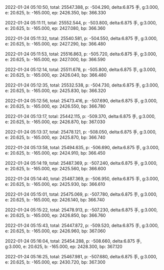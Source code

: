 2022-01-24 05:10:50, total: 25547.388, p: -504.290, delta:6.875 手, g:3.000, e: 20.625, b: -165.000, ep: 2426.350, bp: 366.330

2022-01-24 05:11:11, total: 25552.544, p: -503.800, delta:6.875 手, g:3.000, e: 20.625, b: -165.000, ep: 2427.080, bp: 366.360

2022-01-24 05:11:32, total: 25540.581, p: -504.550, delta:6.875 手, g:3.000, e: 20.625, b: -165.000, ep: 2427.290, bp: 366.480

2022-01-24 05:11:53, total: 25516.863, p: -505.720, delta:6.875 手, g:3.000, e: 20.625, b: -165.000, ep: 2427.000, bp: 366.590

2022-01-24 05:12:14, total: 25511.678, p: -505.800, delta:6.875 手, g:3.000, e: 20.625, b: -165.000, ep: 2426.040, bp: 366.480

2022-01-24 05:12:35, total: 25532.538, p: -504.730, delta:6.875 手, g:3.000, e: 20.625, b: -165.000, ep: 2425.830, bp: 366.320

2022-01-24 05:12:56, total: 25473.416, p: -507.690, delta:6.875 手, g:3.000, e: 20.625, b: -165.000, ep: 2426.550, bp: 366.780

2022-01-24 05:13:17, total: 25442.115, p: -509.370, delta:6.875 手, g:3.000, e: 20.625, b: -165.000, ep: 2426.870, bp: 367.030

2022-01-24 05:13:37, total: 25478.121, p: -508.050, delta:6.875 手, g:3.000, e: 20.625, b: -165.000, ep: 2425.870, bp: 366.740

2022-01-24 05:13:58, total: 25494.635, p: -506.690, delta:6.875 手, g:3.000, e: 20.625, b: -165.000, ep: 2424.910, bp: 366.450

2022-01-24 05:14:19, total: 25487.369, p: -507.240, delta:6.875 手, g:3.000, e: 20.625, b: -165.000, ep: 2425.560, bp: 366.600

2022-01-24 05:14:40, total: 25487.369, p: -506.950, delta:6.875 手, g:3.000, e: 20.625, b: -165.000, ep: 2425.930, bp: 366.610

2022-01-24 05:15:01, total: 25475.069, p: -507.780, delta:6.875 手, g:3.000, e: 20.625, b: -165.000, ep: 2426.140, bp: 366.740

2022-01-24 05:15:22, total: 25478.913, p: -507.230, delta:6.875 手, g:3.000, e: 20.625, b: -165.000, ep: 2426.850, bp: 366.760

2022-01-24 05:15:43, total: 25447.872, p: -509.520, delta:6.875 手, g:3.000, e: 20.625, b: -165.000, ep: 2426.960, bp: 367.060

2022-01-24 05:16:04, total: 25454.288, p: -508.660, delta:6.875 手, g:3.000, e: 20.625, b: -165.000, ep: 2428.300, bp: 367.120

2022-01-24 05:16:25, total: 25467.981, p: -507.680, delta:6.875 手, g:3.000, e: 20.625, b: -165.000, ep: 2430.720, bp: 367.300